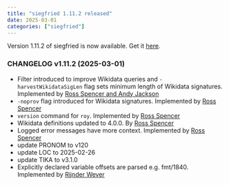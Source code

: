 ```yaml
---
title: "siegfried 1.11.2 released"
date: 2025-03-01
categories: ["siegfried"]
---
```


Version 1.11.2 of siegfried is now available. Get it [here](/siegfried).

### CHANGELOG v1.11.2 (2025-03-01)

- Filter introduced to improve Wikidata queries and `-harvestWikidataSigLen` flag sets minimum length of Wikidata signatures. Implemented by [Ross Spencer and Andy Jackson](https://github.com/richardlehane/siegfried/pull/253) 
- `-noprov` flag introduced for Wikidata signatures. Implemented by [Ross Spencer](https://github.com/richardlehane/siegfried/pull/270)
- `version` command for `roy`. Implemented by [Ross Spencer](https://github.com/richardlehane/siegfried/pull/265)
- Wikidata definitions updated to 4.0.0. By [Ross Spencer](https://github.com/richardlehane/siegfried/pull/264)
- Logged error messages have more context. Implemented by [Ross Spencer](https://github.com/richardlehane/siegfried/pull/256)
- update PRONOM to v120
- update LOC to 2025-02-26
- update TIKA to v3.1.0
- Explicitly declared variable offsets are parsed e.g. fmt/1840. Implemented by [Rijnder Wever](https://github.com/richardlehane/siegfried/pull/267)